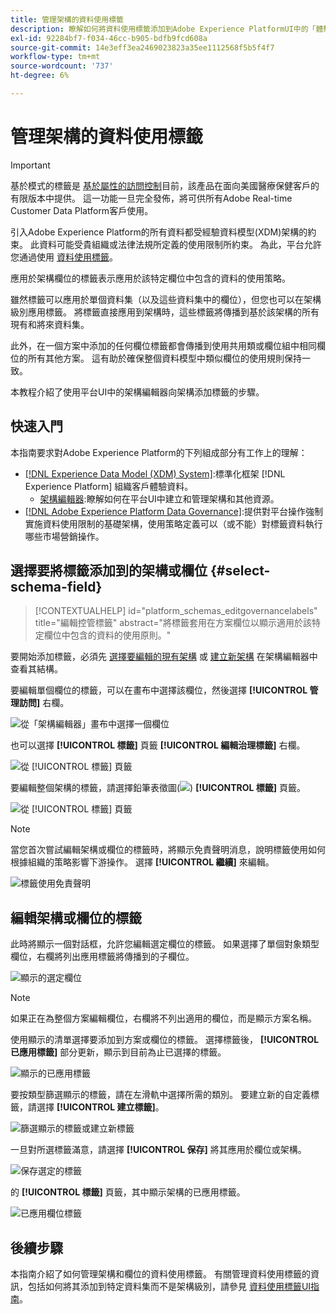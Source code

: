 ```yaml
---
title: 管理架構的資料使用標籤
description: 瞭解如何將資料使用標籤添加到Adobe Experience PlatformUI中的「體驗資料模型」(XDM)架構欄位。
exl-id: 92284bf7-f034-46cc-b905-bdfb9fcd608a
source-git-commit: 14e3eff3ea2469023823a35ee1112568f5b5f4f7
workflow-type: tm+mt
source-wordcount: '737'
ht-degree: 6%

---
```


# 管理架構的資料使用標籤

>[!IMPORTANT]
>
>基於模式的標籤是 [基於屬性的訪問控制](../../access-control/abac/overview.md)目前，該產品在面向美國醫療保健客戶的有限版本中提供。 這一功能一旦完全發佈，將可供所有Adobe Real-time Customer Data Platform客戶使用。

引入Adobe Experience Platform的所有資料都受經驗資料模型(XDM)架構的約束。 此資料可能受貴組織或法律法規所定義的使用限制所約束。 為此，平台允許您通過使用 [資料使用標籤](../../data-governance/labels/overview.md)。

應用於架構欄位的標籤表示應用於該特定欄位中包含的資料的使用策略。

雖然標籤可以應用於單個資料集（以及這些資料集中的欄位），但您也可以在架構級別應用標籤。 將標籤直接應用到架構時，這些標籤將傳播到基於該架構的所有現有和將來資料集。

此外，在一個方案中添加的任何欄位標籤都會傳播到使用共用類或欄位組中相同欄位的所有其他方案。 這有助於確保整個資料模型中類似欄位的使用規則保持一致。

本教程介紹了使用平台UI中的架構編輯器向架構添加標籤的步驟。

## 快速入門

本指南要求對Adobe Experience Platform的下列組成部分有工作上的理解：

* [[!DNL Experience Data Model (XDM) System]](../home.md):標準化框架 [!DNL Experience Platform] 組織客戶體驗資料。
   * [架構編輯器](../ui/overview.md):瞭解如何在平台UI中建立和管理架構和其他資源。
* [[!DNL Adobe Experience Platform Data Governance]](../../data-governance/home.md):提供對平台操作強制實施資料使用限制的基礎架構，使用策略定義可以（或不能）對標籤資料執行哪些市場營銷操作。

## 選擇要將標籤添加到的架構或欄位 {#select-schema-field}

>[!CONTEXTUALHELP]
>id="platform_schemas_editgovernancelabels"
>title="編輯控管標籤"
>abstract="將標籤套用在方案欄位以顯示適用於該特定欄位中包含的資料的使用原則。"

要開始添加標籤，必須先 [選擇要編輯的現有架構](../ui/resources/schemas.md#edit) 或 [建立新架構](../ui/resources/schemas.md#create) 在架構編輯器中查看其結構。

要編輯單個欄位的標籤，可以在畫布中選擇該欄位，然後選擇 **[!UICONTROL 管理訪問]** 右欄。

![從「架構編輯器」畫布中選擇一個欄位](../images/tutorials/labels/manage-access.png)

也可以選擇 **[!UICONTROL 標籤]** 頁籤 **[!UICONTROL 編輯治理標籤]** 右欄。

![從 [!UICONTROL 標籤] 頁籤](../images/tutorials/labels/select-field-on-labels-tab.png)

要編輯整個架構的標籤，請選擇鉛筆表徵圖(![](../images/tutorials/labels/pencil-icon.png)) **[!UICONTROL 標籤]** 頁籤。

![從 [!UICONTROL 標籤] 頁籤](../images/tutorials/labels/select-schema-on-labels-tab.png)

>[!NOTE]
>
>當您首次嘗試編輯架構或欄位的標籤時，將顯示免責聲明消息，說明標籤使用如何根據組織的策略影響下游操作。 選擇 **[!UICONTROL 繼續]** 來編輯。
>
>![標籤使用免責聲明](../images/tutorials/labels/disclaimer.png)

## 編輯架構或欄位的標籤

此時將顯示一個對話框，允許您編輯選定欄位的標籤。 如果選擇了單個對象類型欄位，右欄將列出應用標籤將傳播到的子欄位。

![顯示的選定欄位](../images/tutorials/labels/edit-labels.png)

>[!NOTE]
>
>如果正在為整個方案編輯欄位，右欄將不列出適用的欄位，而是顯示方案名稱。

使用顯示的清單選擇要添加到方案或欄位的標籤。 選擇標籤後， **[!UICONTROL 已應用標籤]** 部分更新，顯示到目前為止已選擇的標籤。

![顯示的已應用標籤](../images/tutorials/labels/applied-labels.png)

要按類型篩選顯示的標籤，請在左滑軌中選擇所需的類別。 要建立新的自定義標籤，請選擇 **[!UICONTROL 建立標籤]**。

![篩選顯示的標籤或建立新標籤](../images/tutorials/labels/filter-and-create-custom.png)

一旦對所選標籤滿意，請選擇 **[!UICONTROL 保存]** 將其應用於欄位或架構。

![保存選定的標籤](../images/tutorials/labels/save-labels.png)

的 **[!UICONTROL 標籤]** 頁籤，其中顯示架構的已應用標籤。

![已應用欄位標籤](../images/tutorials/labels/field-labels-added.png)

## 後續步驟

本指南介紹了如何管理架構和欄位的資料使用標籤。 有關管理資料使用標籤的資訊，包括如何將其添加到特定資料集而不是架構級別，請參見 [資料使用標籤UI指南](../../data-governance/labels/user-guide.md)。

